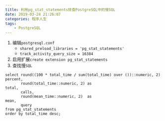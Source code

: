 ```yaml
---
title: 利用pg_stat_statements排查PostgreSQL中的慢SQL
date: 2019-03-24 21:26:07
categories: 程序人生
tags:
    - PostgreSQL
---
```

1. 编辑`postgresql.conf`
    * `shared_preload_libraries = 'pg_stat_statements'`
    * `track_activity_query_size = 16384`
2. 启用扩展`create extension pg_stat_statements`
3. 查找慢`SQL`
```
select round((100 * total_time / sum(total_time) over ())::numeric, 2) percent,
       round(total_time::numeric, 2) as                                total,
       calls,
       round(mean_time::numeric, 2)  as                                mean,
       query
from pg_stat_statements
order by total_time desc;
```

